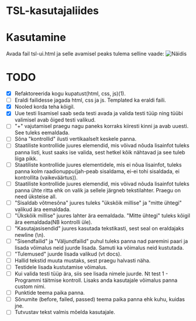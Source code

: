 # TSL-kasutajaliides

# Kasutamine

Avada fail tsl-ui.html ja selle avamisel peaks tulema selline vaade:
![Näidis](/wui/static/näidis.png)

# TODO

- [X] Refaktoreerida kogu kupatust(html, css, js)(1).
- [ ] Eraldi failidesse jagada html, css ja js. Templated ka eraldi faili.
- [X] Nooled korda teha kõigil.
- [X] Uue testi lisamisel saab seda testi avada ja valida testi tüüp ning tüübi valimisel avab õiged testi valikud.
- [ ] "+" vajutamisel praegu nagu paneks korraks kiiresti kinni ja avab uuesti. See tuleks eemaldada.
- [ ] Sõna "kontrollid" ilusti vertikaalselt keskele panna.
- [ ] Staatiliste kontrollide juures elemendid, mis võivad nõuda lisainfot tuleks panna listi, kust saaks ise valida, sest hetkel kõik nähtavad ja see tuleb liiga pikk.
- [ ] Staatiliste kontrollide juures elementidele, mis ei nõua lisainfot, tuleks panna kolm raadionuppu(jah-peab sisaldama, ei-ei tohi sisaldada, ei kontrollita (vaikeväärtus)).
- [ ] Staatiliste kontrollide juures elemendid, mis võivad nõuda lisainfot tuleks panna ühte ritta ehk on valik ja sellele järgneb tekstilahter. Praegu on need üksteise all.
- [ ] "Sisaldab võtmesõna" juures tuleks "ükskõik millise" ja "mitte ühtegi" valikud ära eemaldada.
- [ ] "Ükskõik millise" juures lahter ära eemaldada. "Mitte ühtegi" tuleks kõigil ära eemaldada(NB kontrolli üle).
- [ ] "Kasutajasisendid" juures kasutada tekstikasti, sest seal on eraldajaks newline (\n).
- [ ] "Sisendfailid" ja "Väljundfailid" puhul tuleks panna nad paremini paari ja lisada võimalus neid juurde lisada. Samuti ka võimalus neid kustutada.
- [ ] "Tulemused" juurde lisada valikud (vt docs).
- [ ] Hallid tekstid muuta mustaks, sest praegu halvasti näha.
- [ ] Testidele lisada kustutamise võimalus.
- [ ] Kui valida testi tüüp ära, siis see lisada nimele juurde. Nt test 1 - Programmi täitmise kontroll. Lisaks anda kasutajale võimalus panna custom nimi.
- [ ] Punktide teema paika panna.
- [ ] Sõnumite (before, failed, passed) teema paika panna ehk kuhu, kuidas jne.
- [ ] Tutvustav tekst valmis mõelda kasutajale.
